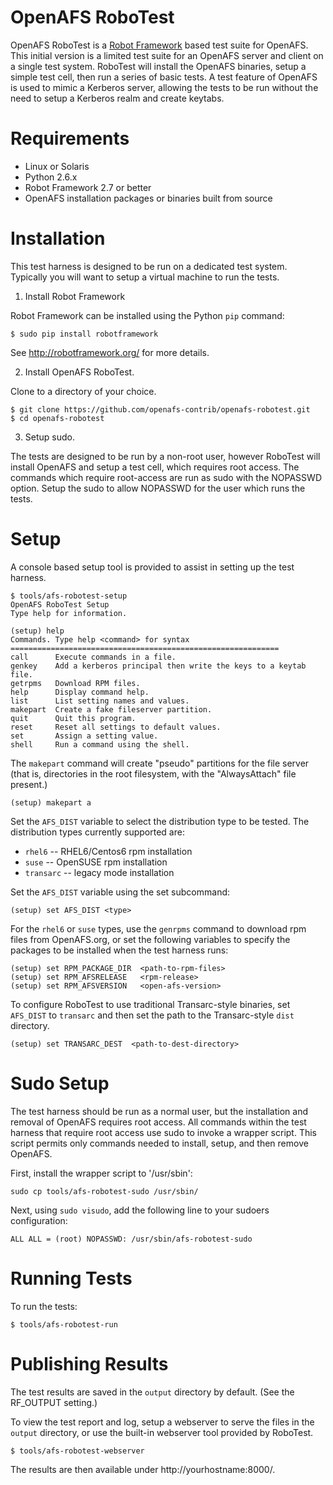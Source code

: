 OpenAFS RoboTest
================

OpenAFS RoboTest is a [Robot Framework][1] based test suite for OpenAFS. This
initial version is a limited test suite for an OpenAFS server and client on a
single test system.  RoboTest will install the OpenAFS binaries, setup a simple
test cell, then run a series of basic tests.  A test feature of OpenAFS is used
to mimic a Kerberos server, allowing the tests to be run without the need to
setup a Kerberos realm and create keytabs.

[1]: http://robotframework.org/

Requirements
============

* Linux or Solaris
* Python 2.6.x
* Robot Framework 2.7 or better
* OpenAFS installation packages or binaries built from source


Installation
============

This test harness is designed to be run on a dedicated test system.
Typically you will want to setup a virtual machine to run the
tests.

1. Install Robot Framework

Robot Framework can be installed using the Python `pip` command:

    $ sudo pip install robotframework

See http://robotframework.org/ for more details.

2. Install OpenAFS RoboTest.

Clone to a directory of your choice.

    $ git clone https://github.com/openafs-contrib/openafs-robotest.git
    $ cd openafs-robotest

3. Setup sudo.

The tests are designed to be run by a non-root user, however RoboTest
will install OpenAFS and setup a test cell, which requires root access.
The commands which require root-access are run as sudo with the NOPASSWD
option. Setup the sudo to allow NOPASSWD for the user which runs the
tests.


Setup
=====

A console based setup tool is provided to assist in setting up the
test harness.

    $ tools/afs-robotest-setup
    OpenAFS RoboTest Setup
    Type help for information.
    
    (setup) help
    Commands. Type help <command> for syntax
    ============================================================
    call      Execute commands in a file.
    genkey    Add a kerberos principal then write the keys to a keytab file.
    getrpms   Download RPM files.
    help      Display command help.
    list      List setting names and values.
    makepart  Create a fake fileserver partition.
    quit      Quit this program.
    reset     Reset all settings to default values.
    set       Assign a setting value.
    shell     Run a command using the shell.

The `makepart` command will create "pseudo" partitions for the file server
(that is, directories in the root filesystem, with the "AlwaysAttach" file
present.)

    (setup) makepart a

Set the `AFS_DIST` variable to select the distribution type to be tested.  The
distribution types currently supported are:

* `rhel6`    -- RHEL6/Centos6 rpm installation
* `suse`     -- OpenSUSE rpm installation
* `transarc` -- legacy mode installation

Set the `AFS_DIST` variable using the set subcommand:

    (setup) set AFS_DIST <type>

For the `rhel6` or `suse` types, use the `genrpms` command to download rpm
files from OpenAFS.org, or set the following variables to specify the packages
to be installed when the test harness runs:

    (setup) set RPM_PACKAGE_DIR  <path-to-rpm-files>
    (setup) set RPM_AFSRELEASE   <rpm-release>
    (setup) set RPM_AFSVERSION   <open-afs-version>

To configure RoboTest to use traditional Transarc-style binaries, set
`AFS_DIST` to `transarc` and then set the path to the Transarc-style `dist`
directory.

    (setup) set TRANSARC_DEST  <path-to-dest-directory>


Sudo Setup
==========

The test harness should be run as a normal user, but the installation and
removal of OpenAFS requires root access. All commands within the test harness
that require root access use sudo to invoke a wrapper script. This script
permits only commands needed to install, setup, and then remove OpenAFS.

First, install the wrapper script to '/usr/sbin':

    sudo cp tools/afs-robotest-sudo /usr/sbin/

Next, using `sudo visudo`, add the following line to your sudoers configuration:

    ALL ALL = (root) NOPASSWD: /usr/sbin/afs-robotest-sudo


Running Tests
=============

To run the tests:

    $ tools/afs-robotest-run


Publishing Results
==================

The test results are saved in the `output` directory by default. (See the
RF_OUTPUT setting.)

To view the test report and log, setup a webserver to serve the files in the
`output` directory, or use the built-in webserver tool provided by RoboTest.

    $ tools/afs-robotest-webserver

The results are then available under http://yourhostname:8000/.

